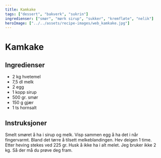 ```yaml
---
title: Kamkake
tags: ["dessert", "bakverk", "sukrin"]
ingredienser: ["smør", "mørk sirup", "sukker", "kremfløte", "nelik"]
heroImage: ["../../assets/recipe-images/web_kamkake.jpg"]
---
```


# Kamkake

## Ingredienser

- 2 kg hvetemel
- 7,5 dl melk
- 2 egg
- 1 kopp sirup
- 500 gr. smør
- 150 g gjær
- 1 ts hornsalt

## Instruksjoner

Smelt smøret å ha i sirup og melk. Visp sammen egg å ha det i når fingervarmt. Bland det tørre å tilsett melkeblandingen. Hev deigen 1 time. Etter heving stekes ved 225 gr. Husk å ikke ha i alt melet. Jeg bruker ikke 2 kg. Så der må du prøve deg fram.
